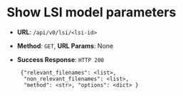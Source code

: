 # Show LSI model parameters


 * **URL**: `/api/v0/lsi/<lsi-id>`
 * **Method**: `GET`,  **URL Params**: None

 * **Success Response**: `HTTP 200`

        {"relevant_filenames": <list>,
         "non_relevant_filenames": <list>,
         "method": <str>, "options": <dict> }
